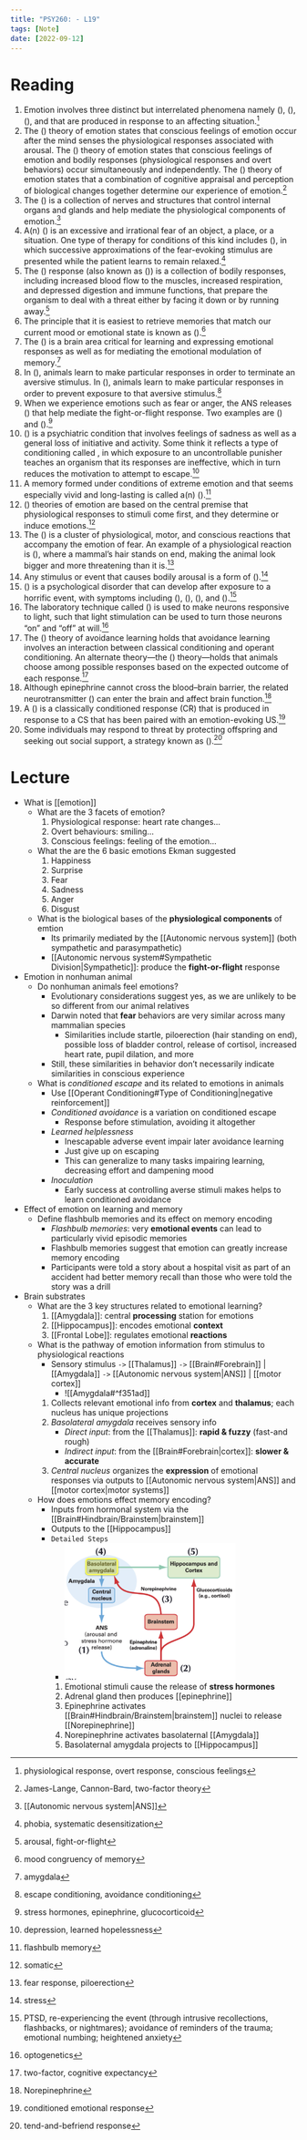 ```yaml
---
title: "PSY260: - L19"
tags: [Note]
date: [2022-09-12]
---
```


# Reading

1. Emotion involves three distinct but interrelated phenomena namely (), (), (), and that are produced in response to an affecting situation.[^1]
2. The () theory of emotion states that conscious feelings of emotion occur after the mind senses the physiological responses associated with arousal. The () theory of emotion states that conscious feelings of emotion and bodily responses (physiological responses and overt behaviors) occur simultaneously and independently. The () theory of emotion states that a combination of cognitive appraisal and perception of biological changes together determine our experience of emotion.[^2]
3. The () is a collection of nerves and structures that control internal organs and glands and help mediate the physiological components of emotion.[^3]
4. A(n) () is an excessive and irrational fear of an object, a place, or a situation. One type of therapy for conditions of this kind includes (), in which successive approximations of the fear-evoking stimulus are presented while the patient learns to remain relaxed.[^4]
5. The () response (also known as ()) is a collection of bodily responses, including increased blood flow to the muscles, increased respiration, and depressed digestion and immune functions, that prepare the organism to deal with a threat either by facing it down or by running away.[^5]
6. The  principle that it is easiest to retrieve memories that match our current mood or emotional state is known as ().[^6]
7. The () is a brain area critical for learning and expressing emotional responses as well as for mediating the emotional modulation of memory.[^7]
8. In (), animals learn to make particular responses in order to terminate an aversive stimulus. In (), animals learn to make particular responses in order to prevent exposure to that aversive stimulus.[^8]
9. When we experience emotions such as fear or anger, the ANS releases () that help mediate the fight-or-flight response. Two examples are () and ().[^9]
10. () is a psychiatric condition that involves feelings of sadness as well as a general loss of initiative and activity. Some think it reflects a type of conditioning called , in which exposure to an uncontrollable punisher teaches an organism that its responses are ineffective, which in turn reduces the motivation to attempt to escape.[^10]
11. A memory formed under conditions of extreme emotion and that seems especially vivid and long-lasting is called a(n) ().[^11]
12. () theories of emotion are based on the central premise that physiological responses to stimuli come first, and they determine or induce emotions.[^12]
13. The () is a cluster of physiological, motor, and conscious reactions that accompany the emotion of fear. An example of a physiological reaction is (), where a mammal’s hair stands on end, making the animal look bigger and more threatening than it is.[^13]
14. Any stimulus or event that causes bodily arousal is a form of ().[^14]
15. () is a psychological disorder that can develop after exposure to a horrific event, with symptoms including (), (), (), and ().[^15]
16. The laboratory technique called () is used to make neurons responsive to light, such that light stimulation can be used to turn those neurons “on” and “off” at will.[^16]
17. The () theory of avoidance learning holds that avoidance learning involves an interaction between classical conditioning and operant conditioning. An alternate theory—the () theory—holds that animals choose among possible responses based on the expected outcome of each response.[^17]
18. Although epinephrine cannot cross the blood–brain barrier, the related neurotransmitter () can enter the brain and affect brain function.[^18]
19. A () is a classically conditioned response (CR) that is produced in response to a CS that has been paired with an emotion-evoking US.[^19]
20. Some individuals may respond to threat by protecting offspring and seeking out social support, a strategy known as ().[^20]


# Lecture

- What is [[emotion]]
    - What are the 3 facets of emotion?
        1. Physiological response: heart rate changes...
        2. Overt behaviours: smiling...
        3. Conscious feelings: feeling of the emotion...
    - What the are the 6 basic emotions Ekman suggested
        1. Happiness
        2. Surprise
        3. Fear
        4. Sadness
        5. Anger
        6. Disgust
    - What is the biological bases of the **physiological components** of emtion
        - Its primarily mediated by the [[Autonomic nervous system]] (both sympathetic and parasympathetic)
        - [[Autonomic nervous system#Sympathetic Division|Sympathetic]]: produce the **fight-or-flight** response
- Emotion in nonhuman animal
    - Do nonhuman animals feel emotions?
        - Evolutionary considerations suggest yes, as we are unlikely to be so different from our animal relatives
        - Darwin noted that **fear** behaviors are very similar across many mammalian species
            - Similarities include startle, piloerection (hair standing on end), possible loss of bladder control, release of cortisol, increased heart rate, pupil dilation, and more
        - Still, these similarities in behavior don’t necessarily indicate similarities in conscious experience
    - What is *conditioned escape* and its related to emotions in animals
        - Use [[Operant Conditioning#Type of Conditioning|negative reinforcement]]
        - *Conditioned avoidance* is a variation on conditioned escape
            - Response before stimulation, avoiding it altogether
        - *Learned helplessness*
            - Inescapable adverse event impair later avoidance learning
            - Just give up on escaping
            - This can generalize to many tasks impairing learning, decreasing effort and dampening mood
        - *Inoculation*
            - Early success at controlling averse stimuli makes helps to learn conditioned avoidance
- Effect of emotion on learning and memory
    - Define flashbulb memories and its effect on memory encoding
        - *Flashbulb memories*: very **emotional events** can lead to particularly vivid episodic memories
        - Flashbulb memories suggest that emotion can greatly increase memory encoding
        - Participants were told a story about a hospital visit as part of an accident had better memory recall than those who were told the story was a drill
- Brain substrates
    - What are the 3 key structures related to emotional learning?
        1. [[Amygdala]]: central **processing** station for emotions
        2. [[Hippocampus]]: encodes emotional **context**
        3. [[Frontal Lobe]]: regulates emotional **reactions**
    - What is the pathway of emotion information from stimulus to physiological reactions
        - Sensory stimulus `->` [[Thalamus]] `->` [[Brain#Forebrain]] | [[Amygdala]] `->` [[Autonomic nervous system|ANS]] | [[motor cortex]]
            - ![[Amygdala#^f351ad]]
        1. Collects relevant emotional info from **cortex** and **thalamus**; each nucleus has unique projections
        2. *Basolateral amygdala* receives sensory info
            - *Direct input*: from the [[Thalamus]]: **rapid & fuzzy** (fast-and rough)
            - *Indirect input*: from the [[Brain#Forebrain|cortex]]: **slower & accurate**
        3. *Central nucleus* organizes the **expression** of emotional responses via outputs to [[Autonomic nervous system|ANS]] and [[motor cortex|motor systems]]
    - How does emotions effect memory encoding?
        - Inputs from hormonal system via the [[Brain#Hindbrain/Brainstem|brainstem]]
        - Outputs to the [[Hippocampus]]
        - `Detailed Steps`
            - <img src="https://raw.githubusercontent.com/mel10c/image/main/obsidian/20221214180916.png" width="300"/>
            1. Emotional stimuli cause the release of **stress hormones**
            2. Adrenal gland then produces [[epinephrine]]
            3. Epinephrine activates [[Brain#Hindbrain/Brainstem|brainstem]] nuclei to release [[Norepinephrine]]
            4. Norepinephrine activates basolaternal [[Amygdala]]
            5. Basolaternal amygdala projects to [[Hippocampus]]


[^1]: physiological response, overt response, conscious feelings
[^2]: James-Lange, Cannon-Bard, two-factor theory
[^3]: [[Autonomic nervous system|ANS]]
[^4]: phobia, systematic desensitization
[^5]: arousal, fight-or-flight
[^6]: mood congruency of memory
[^7]: amygdala
[^8]: escape conditioning, avoidance conditioning
[^9]: stress hormones, epinephrine, glucocorticoid
[^10]: depression, learned hopelessness
[^11]: flashbulb memory
[^12]: somatic
[^13]: fear response, piloerection
[^14]: stress
[^15]: PTSD, re-experiencing the event (through intrusive recollections, flashbacks, or nightmares); avoidance of reminders of the trauma; emotional numbing; heightened anxiety
[^16]: optogenetics
[^17]: two-factor, cognitive expectancy
[^18]: Norepinephrine
[^19]: conditioned emotional response
[^20]: tend-and-befriend response

